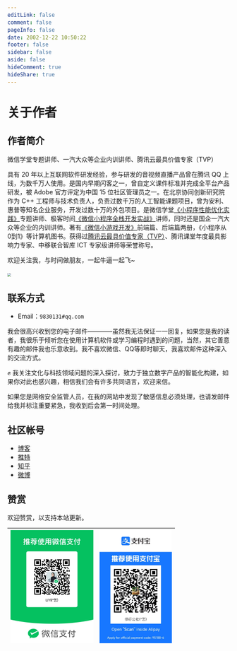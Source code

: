 ```yaml
---
editLink: false
comment: false
pageInfo: false
date: 2002-12-22 10:50:22
footer: false
sidebar: false
aside: false
hideComment: true
hideShare: true
---
```

# 关于作者

<script setup>
import { VPTeamMembers } from 'vitepress/theme'

const members = [
  {
    avatar: 'https://yishulun.com/avatar.png',
    name: 'LIYI',
    title: '李艺探长，文化科技深入探讨者。',
    links: [
      { icon: 'github', link: 'https://github.com/rixingyike' },
      { icon: 'twitter', link: 'https://twitter.com/coderliyi' }
    ]
  },
]
</script>

<VPTeamMembers size="small" :members="members" />

## 作者简介

微信学堂专题讲师、一汽大众等企业内训讲师、腾讯云最具价值专家（TVP）

具有 20 年以上互联网软件研发经验，参与研发的音视频直播产品曾在腾讯 QQ 上线，为数千万人使用。是国内早期闪客之一，曾自定义课件标准并完成全平台产品研发，被 Adobe 官方评定为中国 15 位社区管理员之一。在北京协同创新研究院作为 C++ 工程师与技术负责人，负责过数千万的人工智能课题项目，曾为安利、惠普等知名企业服务，开发过数十万的外包项目。是微信学堂[《小程序性能优化实践》](https://developers.weixin.qq.com/community/business/course/000606628dc2e86dc0ddcbb115940d)专题讲师、极客时间[《微信小程序全栈开发实战》](http://gk.link/a/10AdC)讲师，同时还是国企一汽大众等企业的内训讲师。著有[《微信小游戏开发》](https://item.jd.com/10070363837259.html)前端篇、后端篇两册，《小程序从0到1》等计算机图书。获得过[腾讯云最具价值专家（TVP）](https://cloud.tencent.com/tvp/124)、腾讯课堂年度最具影响力专家、中移联合智库 ICT 专家级讲师等荣誉称号。

欢迎关注我，与时间做朋友，一起牛逼一起飞~

<img src="https://yishulun.com/yslqrcode.jpg" style="zoom: 50%;" />

## 联系方式

- Email：`9830131#qq.com`

我会很高兴收到您的电子邮件————虽然我无法保证一一回复，如果您是我的读者，我很乐于倾听您在使用计算机软件或学习编程时遇到的问题，当然，其它善意有趣的邮件我也乐意收到。我不喜欢微信、QQ等即时聊天，我喜欢邮件这种深入的交流方式。

✊ 我关注文化与科技领域问题的深入探讨，致力于独立数字产品的智能化构建，如果你对此也感兴趣，相信我们会有许多共同语言，欢迎来信。

如果您是网络安全监管人员，在我的网站中发现了敏感信息必须处理，也请发邮件给我并标注重要紧急，我收到后会第一时间处理。

## 社区帐号

- [博客](https://yishulun.com/)
- [推特](https://twitter.com/coderliyi)
- [知乎](https://www.zhihu.com/people/liyi2005)
- [微博](https://weibo.com/u/2820420060)

## 赞赏

欢迎赞赏，以支持本站更新。

|   <img src="./public/wexinpaycode.jpg" alt="微信" style="zoom:25%;max-width: 800px;" />   |   <img src="./public/zhifubaopaycode.jpg" alt="支付宝" style="zoom:25%;max-width: 800px;" />   |
| ---- | ---- | 
